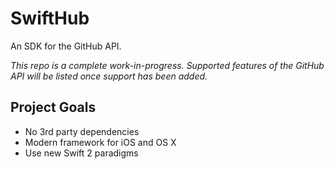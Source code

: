 # SwiftHub

An SDK for the GitHub API.

_This repo is a complete work-in-progress. Supported features of the GitHub API will be listed once support has been added._

## Project Goals

* No 3rd party dependencies
* Modern framework for iOS and OS X
* Use new Swift 2 paradigms
